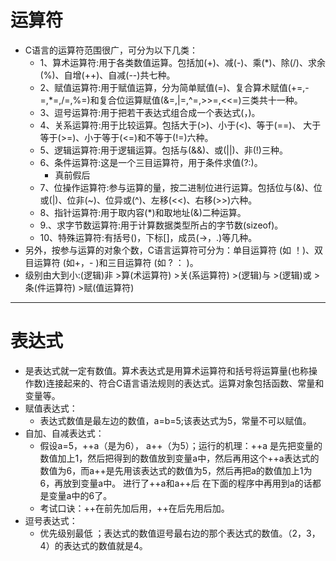 # 运算符

- C语言的运算符范围很广，可分为以下几类：
  - 1、算术运算符:用于各类数值运算。包括加(+)、减(-)、乘(*)、除(/)、求余(%)、自增(++)、自减(--)共七种。
  - 2、赋值运算符:用于赋值运算，分为简单赋值(=)、复合算术赋值(+=,-=,*=,/=,%=)和复合位运算赋值(&=,|=,^=,>>=,<<=)三类共十一种。
  - 3、逗号运算符:用于把若干表达式组合成一个表达式(，)。
  - 4、关系运算符:用于比较运算。包括大于(>)、小于(<)、等于(==)、 大于等于(>=)、小于等于(<=)和不等于(!=)六种。
  - 5、逻辑运算符:用于逻辑运算。包括与(&&)、或(||)、非(!)三种。
  - 6、条件运算符:这是一个三目运算符，用于条件求值(?:)。
    - 真前假后
  - 7、位操作运算符:参与运算的量，按二进制位进行运算。包括位与(&)、位或(|)、位非(~)、位异或(^)、左移(<<)、右移(>>)六种。
  - 8、指针运算符:用于取内容(*)和取地址(&)二种运算。
  - 9.、求字节数运算符:用于计算数据类型所占的字节数(sizeof)。
  - 10、特殊运算符:有括号()，下标[]，成员(→，.)等几种。
- 另外，按参与运算的对象个数，C语言运算符可分为：单目运算符 (如 ！)、双目运算符 (如+，- )和三目运算符 (如 ? ： )。
- 级别由大到小:(逻辑)非 >算(术运算符) >关(系运算符) >(逻辑)与 >(逻辑)或 >条(件运算符) >赋(值运算符)

-------------------

# 表达式

- 是表达式就一定有数值。算术表达式是用算术运算符和括号将运算量(也称操作数)连接起来的、符合C语言语法规则的表达式。运算对象包括函数、常量和变量等。
- 赋值表达式：
  - 表达式数值是最左边的数值，a=b=5;该表达式为5，常量不可以赋值。
- 自加、自减表达式：
  - 假设a=5，++a（是为6）， a++（为5）；运行的机理：++a 是先把变量的数值加上1，然后把得到的数值放到变量a中，然后再用这个++a表达式的数值为6，而a++是先用该表达式的数值为5，然后再把a的数值加上1为6，再放到变量a中。 进行了++a和a++后 在下面的程序中再用到a的话都是变量a中的6了。
  - 考试口诀：++在前先加后用，++在后先用后加。
- 逗号表达式：
  - 优先级别最低 ；表达式的数值逗号最右边的那个表达式的数值。（2，3，4）的表达式的数值就是4。

























